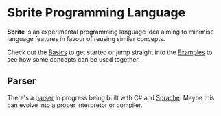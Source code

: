 # Sbrite Programming Language

**Sbrite** is an experimental programming language idea aiming to minimise language features in favour of reusing similar concepts.

Check out the [Basics](docs/Basics.md) to get started or jump straight into the [Examples](docs/Examples.md) to see how some concepts can be used together.

## Parser

There's a [parser](src/Sbrite/) in progress being built with C# and [Sprache](https://github.com/sprache/Sprache). Maybe this can evolve into a proper interpretor or compiler.